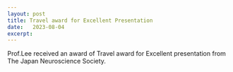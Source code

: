 ```yaml
---
layout: post
title: Travel award for Excellent Presentation
date:   2023-08-04
excerpt: 
---
```

Prof.Lee received an award of Travel award for Excellent presentation from The Japan Neuroscience Society.


